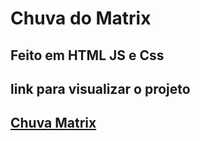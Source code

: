 # Chuva do Matrix

## Feito em HTML JS e Css

## link para visualizar o projeto

## [Chuva Matrix](http://grumpy-ray.surge.sh)

